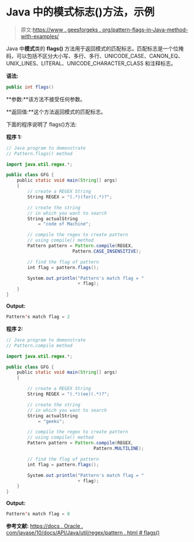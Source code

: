 # Java 中的模式标志()方法，示例

> 原文:[https://www . geesforgeks . org/pattern-flags-in-Java-method-with-examples/](https://www.geeksforgeeks.org/pattern-flags-method-in-java-with-examples/)

Java 中**模式**类的 **flags()** 方法用于返回模式的匹配标志。匹配标志是一个位掩码，可以包括不区分大小写、多行、多行、UNICODE_CASE、CANON_EQ、UNIX_LINES、LITERAL、UNICODE_CHARACTER_CLASS 和注释标志。

**语法:**

```java
public int flags()

```

**参数:**该方法不接受任何参数。

**返回值:**这个方法返回模式的匹配标志。

下面的程序说明了 flags()方法:

**程序 1:**

```java
// Java program to demonstrate
// Pattern.flags() method

import java.util.regex.*;

public class GFG {
    public static void main(String[] args)
    {
        // create a REGEX String
        String REGEX = "(.*)(for)(.*)?";

        // create the string
        // in which you want to search
        String actualString
            = "code of Machine";

        // compile the regex to create pattern
        // using compile() method
        Pattern pattern = Pattern.compile(REGEX, 
                         Pattern.CASE_INSENSITIVE);

        // find the flag of pattern
        int flag = pattern.flags();

        System.out.println("Pattern's match flag = "
                           + flag);
    }
}
```

**Output:**

```java
Pattern's match flag = 2

```

**程序 2:**

```java
// Java program to demonstrate
// Pattern.compile method

import java.util.regex.*;

public class GFG {
    public static void main(String[] args)
    {

        // create a REGEX String
        String REGEX = "(.*)(ee)(.*)?";

        // create the string
        // in which you want to search
        String actualString
            = "geeks";

        // compile the regex to create pattern
        // using compile() method
        Pattern pattern = Pattern.compile(REGEX, 
                                 Pattern.MULTILINE);

        // find the flag of pattern
        int flag = pattern.flags();

        System.out.println("Pattern's match flag = "
                           + flag);
    }
}
```

**Output:**

```java
Pattern's match flag = 8

```

**参考文献:**
[https://docs . Oracle . com/javase/10/docs/API/Java/util/regex/pattern . html # flags()](https://docs.oracle.com/javase/10/docs/api/java/util/regex/Pattern.html#flags())